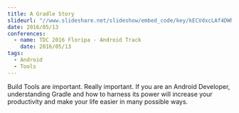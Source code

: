 ```yaml
---
title: A Gradle Story
slideurl: "//www.slideshare.net/slideshow/embed_code/key/kECVdxcLAf4DWh"
date: 2016/05/13
conferences:
  - name: TDC 2016 Floripa - Android Track
    date: 2016/05/13
tags:
  - Android
  - Tools
---
```


Build Tools are important. Really important. If you are an Android Developer, understanding Gradle and how to harness its power will increase your productivity and make your life easier in many possible ways.
